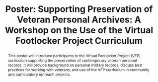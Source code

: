 ---
abstract: 'This poster will introduce participants to the Virtual Footlocker Project
  (VFP) curriculum supporting the preservation of contemporary veteran personal records.
  It will provide background on personal military records, discuss best practices
  for working with veterans, and use of the VFP curriculum in community and participatory
  outreach projects. '
creators:
- Benoit, Iii, Edward
date: null
document_url: https://az659834.vo.msecnd.net/eventsairwesteuprod/production-inconference-public/e43e78e227964389b4b7995ca27b00f6
grand_parent: iPRES
institutions:
- Louisiana State University
keywords:
- personal digital archives
- military records
landing_page_url: null
language: eng
layout: publication
license: CC-BY 4.0 International
notes_url: null
parent: iPRES 2022
publication_type: poster
size: null
slides_url: null
source_name: iPRES
stream_url: null
title: 'Poster: Supporting Preservation of Veteran Personal Archives: A Workshop on
  the Use of the Virtual Footlocker Project Curriculum'
year: 2022
---